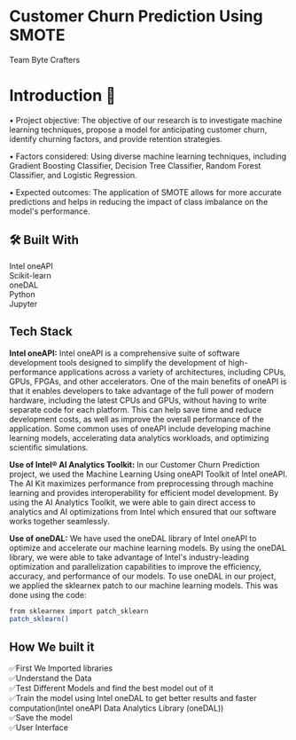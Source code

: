 
# Customer Churn Prediction Using SMOTE
Team Byte Crafters

# Introduction 👋

•	Project objective: The objective of our research is to investigate machine learning techniques, propose a model for anticipating customer churn, identify churning factors, and provide retention strategies.

•	Factors considered: Using diverse machine learning techniques, including Gradient Boosting Classifier, Decision Tree Classifier, Random Forest Classifier, and Logistic Regression.

•	Expected outcomes: The application of SMOTE allows for more accurate predictions and helps in reducing the impact of class imbalance on the model's performance.

## 🛠 Built With
Intel oneAPI    
Scikit-learn     
oneDAL      
Python  
Jupyter 


## Tech Stack

**Intel oneAPI:**
Intel oneAPI is a comprehensive suite of software development tools designed to simplify the development of high-performance applications across a variety of architectures, including CPUs, GPUs, FPGAs, and other accelerators. One of the main benefits of oneAPI is that it enables developers to take advantage of the full power of modern hardware, including the latest CPUs and GPUs, without having to write separate code for each platform. This can help save time and reduce development costs, as well as improve the overall performance of the application. Some common uses of oneAPI include developing machine learning models, accelerating data analytics workloads, and optimizing scientific simulations.

**Use of Intel® AI Analytics Toolkit:** In our Customer Churn Prediction project, we used the Machine Learning Using oneAPI Toolkit of Intel oneAPI. The AI Kit maximizes performance from preprocessing through machine learning and provides interoperability for efficient model development. By using the AI Analytics Toolkit, we were able to gain direct access to analytics and AI optimizations from Intel which ensured that our software works together seamlessly.

**Use of oneDAL:**
We have used the oneDAL library of Intel oneAPI to optimize and accelerate our machine learning models. By using the oneDAL library, we were able to take advantage of Intel's industry-leading optimization and parallelization capabilities to improve the efficiency, accuracy, and performance of our models.
To use oneDAL in our project, we applied the sklearnex patch to our machine learning models. This was done using the code:


```bash
from sklearnex import patch_sklearn
patch_sklearn()
```


## How We built it
✅First We Imported libraries  
✅Understand the Data   
✅Test Different Models and find the best model out of it   
✅Train the model using Intel oneDAL to get better results and faster computation(Intel oneAPI Data Analytics Library (oneDAL))  
✅Save the model    
✅User Interface
